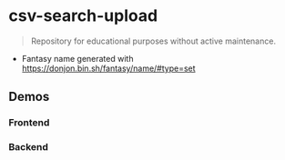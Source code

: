 # csv-search-upload

> Repository for educational purposes without active maintenance.

* Fantasy name generated with https://donjon.bin.sh/fantasy/name/#type=set

## Demos

### Frontend


### Backend